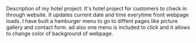 Description of my hotel project: 
It's hotel project for customers to check in through website.
It updates current date and time everytime front webpage loads. 
I have built a hamburger menu to go to diffent pages like picture gallery and contact form.
ad also one menu is included to click and it allows to change color of background of webpage. 